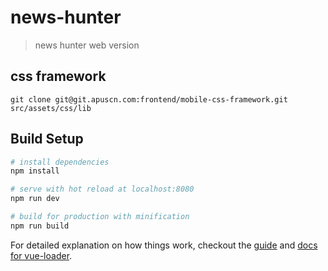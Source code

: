 # news-hunter

> news hunter web version

## css framework

```
git clone git@git.apuscn.com:frontend/mobile-css-framework.git src/assets/css/lib
```


## Build Setup

``` bash
# install dependencies
npm install

# serve with hot reload at localhost:8080
npm run dev

# build for production with minification
npm run build
```

For detailed explanation on how things work, checkout the [guide](http://vuejs-templates.github.io/webpack/) and [docs for vue-loader](http://vuejs.github.io/vue-loader).
